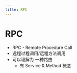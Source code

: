 ```yaml
---
title: RPC
---
```


# RPC

- RPC - Remote Procedure Call
- 远程过程调用/远程方法调用
- 可以理解为 一种路由
  - 有 Service & Method 概念
